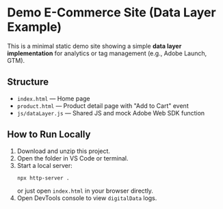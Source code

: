 # Demo E-Commerce Site (Data Layer Example)

This is a minimal static demo site showing a simple **data layer implementation** for analytics or tag management (e.g., Adobe Launch, GTM).

## Structure
- `index.html` — Home page
- `product.html` — Product detail page with "Add to Cart" event
- `js/dataLayer.js` — Shared JS and mock Adobe Web SDK function

## How to Run Locally
1. Download and unzip this project.
2. Open the folder in VS Code or terminal.
3. Start a local server:
   ```bash
   npx http-server .
   ```
   or just open `index.html` in your browser directly.
4. Open DevTools console to view `digitalData` logs.

